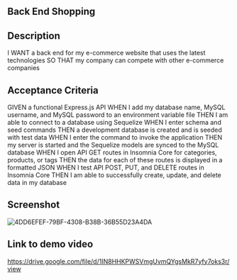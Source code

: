 ## Back End Shopping

## Description
I WANT a back end for my e-commerce website that uses the latest technologies
SO THAT my company can compete with other e-commerce companies

## Acceptance Criteria 
GIVEN a functional Express.js API
WHEN I add my database name, MySQL username, and MySQL password to an environment variable file
THEN I am able to connect to a database using Sequelize
WHEN I enter schema and seed commands
THEN a development database is created and is seeded with test data
WHEN I enter the command to invoke the application
THEN my server is started and the Sequelize models are synced to the MySQL database
WHEN I open API GET routes in Insomnia Core for categories, products, or tags
THEN the data for each of these routes is displayed in a formatted JSON
WHEN I test API POST, PUT, and DELETE routes in Insomnia Core
THEN I am able to successfully create, update, and delete data in my database

## Screenshot
![4DD6EFEF-79BF-4308-B38B-36B55D23A4DA](https://user-images.githubusercontent.com/117424603/232936963-37af1f6a-1b6a-4bb9-973e-4e254446ba38.jpeg)

## Link to demo video
https://drive.google.com/file/d/1IN8HHKPWSVmgUvmQYgsMkR7yfy7oks3r/view
